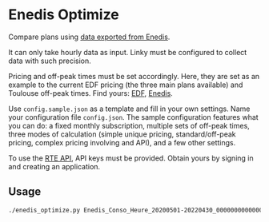 # Enedis Optimize

Compare plans using [data exported from Enedis](https://mon-compte-particulier.enedis.fr/suivi-de-mesures/?ajouter_telechargement=true).

It can only take hourly data as input. Linky must be configured to collect data with such precision.

Pricing and off-peak times must be set accordingly. Here, they are set as an example to the current EDF pricing (the three main plans available) and Toulouse off-peak times. Find yours: [EDF](https://particulier.edf.fr/content/dam/2-Actifs/Documents/Offres/Grille_prix_Tarif_Bleu.pdf), [Enedis](https://www.enedis.fr/heures-creuses/standard).

Use `config.sample.json` as a template and fill in your own settings. Name your configuration file `config.json`. The sample configuration features what you can do: a fixed monthly subscription, multiple sets of off-peak times, three modes of calculation (simple unique pricing, standard/off-peak pricing, complex pricing involving and API), and a few other settings.

To use the [RTE API](https://data.rte-france.com/catalog/-/api/consumption/Tempo-Like-Supply-Contract/v1.1), API keys must be provided. Obtain yours by signing in and creating an application.

## Usage

```bash
./enedis_optimize.py Enedis_Conso_Heure_20200501-20220430_00000000000000.csv
```
